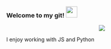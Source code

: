 ### Welcome to my git! <img src="https://raw.githubusercontent.com/MartinHeinz/MartinHeinz/master/wave.gif" width="30px">

<p align="center">
  <img src="https://readme-typing-svg.herokuapp.com/?lines=Full%20Stack%20Smart%20Contract%20Developer;Being%20passionate%20and%20creative&center=true&width=380&height=45">
</p>
<p>
  I enjoy working with JS and Python
</p>
